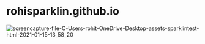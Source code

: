# rohisparklin.github.io
![screencapture-file-C-Users-rohit-OneDrive-Desktop-assets-sparklintest-html-2021-01-15-13_58_20](https://user-images.githubusercontent.com/51079425/104700677-87067880-573a-11eb-825e-e0c523a4cb08.png)

